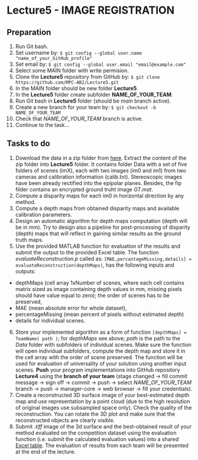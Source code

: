 # Lecture5 - IMAGE REGISTRATION

## Preparation

1. Run Git bash.
2. Set username by: `$ git config --global user.name "name_of_your_GitHub_profile"`
3. Set email by: `$ git config --global user.email "email@example.com"`
4. Select some MAIN folder with write permision.
5. Clone the **Lecture5** repository from GitHub by: `$ git clone https://github.com/MPC-AB2/Lecture5.git`
6. In the MAIN folder should be new folder **Lecture5**.
7. In the **Lecture5** folder create subfolder **NAME_OF_YOUR_TEAM**.
8. Run Git bash in **Lecture5** folder (should be *main* branch active).
9. Create a new branch for your team by: `$ git checkout -b NAME_OF_YOUR_TEAM`
10. Check that  *NAME_OF_YOUR_TEAM* branch is active.
11. Continue to the task...

## Tasks to do

1. Download the data in a zip folder from [here](). Extract the content of the zip folder into **Lecture5** folder. It contains folder Data with a set of five folders of scenes (imX), each with two images (im0 and im1) from two cameras and calibration information (calib.txt). Stereoscopic images have been already rectified into the epipolar planes. Besides, the fip filder contains an encrypted ground truht image *GT.mat*. 
2. Compute a disparity maps for each im0 in horizontal direction by any method.
3. Compute a depth maps from obtained disparity maps and available calibration parameters.
4. Design an automatic algorithm for depth maps computation (depth will be in mm). Try to design also a pipeline for post-processing of disparity (depth) maps that will reflect in gaining similar results as the ground truth maps. 
5. Use the provided MATLAB function for evaluation of the results and submit the output to the provided Excel table. The function *evaluateReconstruction.p* called as:
`[MAE,percantageMissing,details] = evaluateReconstruction(depthMaps)`,
has the following inputs and outputs:
  * depthMaps (cell array 1xNumber of scenes, where each cell contains matrix sized as image containing depth values in mm, missing pixels should have value equal to zero); the order of scenes has to be preserved,
  * MAE (mean absolute error for whole dataset),
  * percentageMissing (mean percent of pixels without estimated depth)
  * details for individual scenes.
6. Store your implemented algorithm as a form of function `[depthMaps] = TeamName( path )`; for *depthMaps* see above; *path* is the path to the *Data* folder with subfolders of individual scenes. Make sure the function will open individual subfolders, compute the depth map and store it in the cell array with the order of scene preserved. The function will be used for evaluation of universality of your solution using another input scenes. **Push** your program implementations into GitHub repository **Lecture4** using the **branch of your team** (stage changed -> fill commit message -> sign off -> commit -> push -> select *NAME_OF_YOUR_TEAM* branch -> push -> manager-core -> web browser -> fill your credentials).
7. Create a reconstructed 3D surface image of your best-estimated depth map and use representation by a point cloud (due to the high resolution of original images use subsampled
space only). Check the quality of the reconstruction. You can rotate the 3D plot and make sure that the reconstructed objects are clearly visible.
8. Submit *.tiff* image of the 3d surface and the best-obtained result of your method evaluated on the competition dataset using the evaluation function (i.e. submit the calculated evaluation values) into a shared [Excel table](https://docs.google.com/spreadsheets/d/1_cAuTqY7bAdAE_-ORHeWioJ7d9sKWocp/edit?usp=sharing&ouid=105272487043795807825&rtpof=true&sd=true). The evaluation of results from each team will be presented at the end of the lecture.
